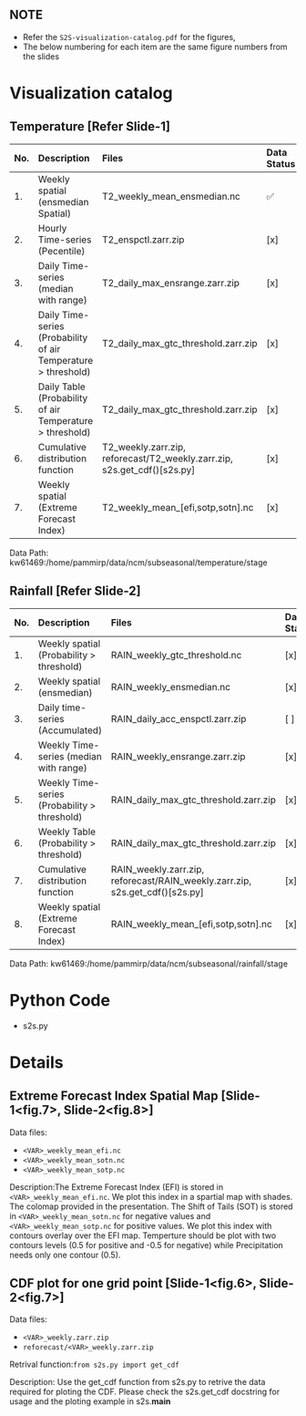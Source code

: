 
## NOTE
- Refer the `S2S-visualization-catalog.pdf` for the figures,
- The below numbering for each item are the same figure numbers from the slides

# Visualization catalog
## Temperature [Refer Slide-1]

| No. | Description | Files | Data Status | Viz Status |
| :-- | :-- | :-- | :-- | :-- |
| 1. |  Weekly spatial (ensmedian Spatial) | T2_weekly_mean_ensmedian.nc | :white_check_mark:  | [ ]
| 2. |  Hourly Time-series (Pecentile) | T2_enspctl.zarr.zip | [x] | [ ]
| 3. |  Daily Time-series (median with range) | T2_daily_max_ensrange.zarr.zip | [x] | [ ]
| 4. |  Daily Time-series (Probability of air Temperature > threshold) | T2_daily_max_gtc_threshold.zarr.zip | [x] | [ ]
| 5. |  Daily Table (Probability of air Temperature > threshold) | T2_daily_max_gtc_threshold.zarr.zip | [x] | [ ]
| 6. |  Cumulative distribution function | T2_weekly.zarr.zip, reforecast/T2_weekly.zarr.zip, s2s.get_cdf()[s2s.py] | [x] | [ ]
| 7. |  Weekly spatial (Extreme Forecast Index) | T2_weekly_mean_[efi,sotp,sotn].nc | [x] | [ ]

Data Path: kw61469:/home/pammirp/data/ncm/subseasonal/temperature/stage

## Rainfall [Refer Slide-2]
| No. | Description | Files | Data Status | Viz Status |
| :-- | :-- | :-- | :-- | :-- |
| 1. | Weekly spatial (Probability > threshold) | RAIN_weekly_gtc_threshold.nc | [x] | [ ] |
| 2. | Weekly spatial (ensmedian) | RAIN_weekly_ensmedian.nc | [x] | [ ] |
| 3. | Daily time-series (Accumulated) | RAIN_daily_acc_enspctl.zarr.zip | [ ] | [ ] | 
| 4. | Weekly Time-series (median with range) | RAIN_weekly_ensrange.zarr.zip | [x] | [ ] |
| 5. | Weekly Time-series (Probability  > threshold) | RAIN_daily_max_gtc_threshold.zarr.zip | [x] | [ ] |
| 6. | Weekly Table (Probability > threshold) | RAIN_daily_max_gtc_threshold.zarr.zip  | [x] | [ ] |
| 7. | Cumulative distribution function | RAIN_weekly.zarr.zip, reforecast/RAIN_weekly.zarr.zip, s2s.get_cdf()[s2s.py] | [x] | [ ] |
| 8. | Weekly spatial (Extreme Forecast Index) | RAIN_weekly_mean_[efi,sotp,sotn].nc | [x] | [ ] |

Data Path: kw61469:/home/pammirp/data/ncm/subseasonal/rainfall/stage

# Python Code
- s2s.py


# Details

## Extreme Forecast Index Spatial Map [Slide-1<fig.7>, Slide-2<fig.8>]

Data files:

- `<VAR>_weekly_mean_efi.nc`
- `<VAR>_weekly_mean_sotn.nc`
- `<VAR>_weekly_mean_sotp.nc`

Description:The Extreme Forecast Index (EFI) is stored in `<VAR>_weekly_mean_efi.nc`.
We plot this index in a spartial map with shades. The colomap provided in the presentation.
The Shift of Tails (SOT) is stored in `<VAR>_weekly_mean_sotn.nc` for negative values and `<VAR>_weekly_mean_sotp.nc` for positive values.
We plot this index with contours overlay over the EFI map.
Temperture should be plot with two contours levels (0.5 for positive and -0.5 for negative) while Precipitation needs only one contour (0.5).



## CDF plot for one grid point [Slide-1<fig.6>, Slide-2<fig.7>]
Data files:

- `<VAR>_weekly.zarr.zip`
- `reforecast/<VAR>_weekly.zarr.zip`

Retrival function:`from s2s.py import get_cdf`

Description: Use the get_cdf function from s2s.py to retrive the data required for ploting the CDF.
    Please check the s2s.get_cdf docstring for usage and the ploting example in s2s.__main__


